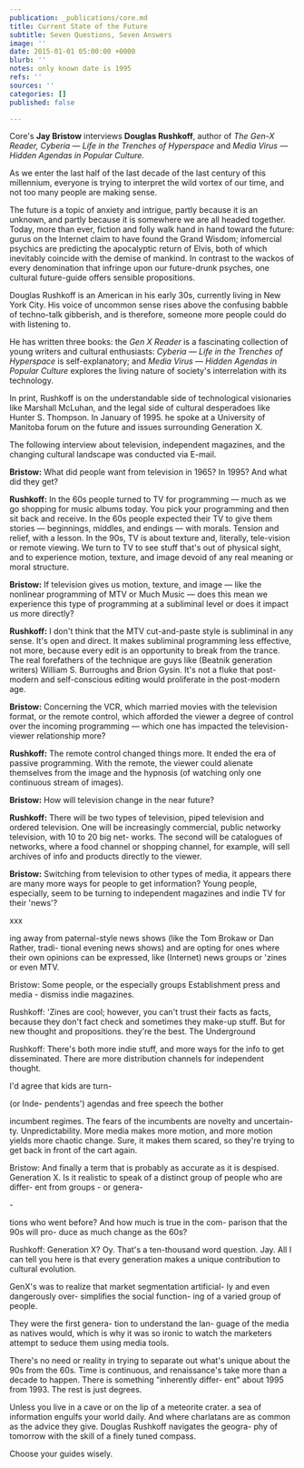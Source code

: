 ```yaml
---
publication: _publications/core.md
title: Current State of the Future
subtitle: Seven Questions, Seven Answers
image: ''
date: 2015-01-01 05:00:00 +0000
blurb: ''
notes: only known date is 1995
refs: ''
sources: ''
categories: []
published: false

---
```

Core's **Jay Bristow** interviews **Douglas Rushkoff**, author of _The Gen-X Reader, Cyberia — Life in the Trenches of Hyperspace_ and _Media Virus — Hidden Agendas in Popular Culture._

As we enter the last half of the last decade of the last century of this millennium, everyone is trying to interpret the wild vortex of our time, and not too many people are making sense.

The future is a topic of anxiety and intrigue, partly because it is an unknown, and partly because it is somewhere we are all headed together. Today, more than ever, fiction and folly walk hand in hand toward the future: gurus on the Internet claim to have found the Grand Wisdom; infomercial psychics are predicting the apocalyptic return of Elvis, both of which inevitably coincide with the demise of mankind. In contrast to the wackos of every denomination that infringe upon our future-drunk psyches, one cultural future-guide offers sensible propositions.

Douglas Rushkoff is an American in his early 30s, currently living in New York City. His voice of uncommon sense rises above the confusing babble of techno-talk gibberish, and is therefore, someone more people could do with listening to.

He has written three books: the _Gen X Reader_ is a fascinating collection of young writers and cultural enthusiasts: _Cyberia — Life in the Trenches of Hyperspace_ is self-explanatory; and _Media Virus — Hidden Agendas in Popular Culture_ explores the living nature of society's interrelation with its technology.

In print, Rushkoff is on the understandable side of technological visionaries like Marshall McLuhan, and the legal side of cultural desperadoes like Hunter S. Thompson. In January of 1995. he spoke at a University of Manitoba forum on the future and issues surrounding Generation X.

The following interview about television, independent magazines, and the changing cultural landscape was conducted via E-mail.

**Bristow:** What did people want from television in 1965? In 1995? And what did they get?

**Rushkoff:** In the 60s people turned to TV for programming — much as we go shopping for music albums today. You pick your programming and then sit back and receive. In the 60s people expected their TV to give them stories — beginnings, middles, and endings — with morals. Tension and relief, with a lesson. In the 90s, TV is about texture and, literally, tele-vision or remote viewing. We turn to TV to see stuff that's out of physical sight, and to experience motion, texture, and image devoid of any real meaning or moral structure.

**Bristow:** If television gives us motion, texture, and image — like the nonlinear programming of MTV or Much Music — does this mean we experience this type of programming at a subliminal level or does it impact us more directly?

**Rushkoff:** I don't think that the MTV cut-and-paste style is subliminal in any sense. It's open and direct. It makes subliminal programming less effective, not more, because every edit is an opportunity to break from the trance. The real forefathers of the technique are guys like (Beatnik generation writers) William S. Burroughs and Brion Gysin. It's not a fluke that post-modern and self-conscious editing would proliferate in the post-modern age.

**Bristow:** Concerning the VCR, which married movies with the television format, or the remote control, which afforded the viewer a degree of control over the incoming programming — which one has impacted the television-viewer relationship more?

**Rushkoff:** The remote control changed things more. It ended the era of passive programming. With the remote, the viewer could alienate themselves from the image and the hypnosis (of watching only one continuous stream of images).

**Bristow:** How will television change in the near future?

**Rushkoff:** There will be two types of television, piped television and ordered television. One will be increasingly commercial, public networky television, with 10 to 20 big net- works. The second will be catalogues of networks, where a food channel or shopping channel, for example, will sell archives of info and products directly to the viewer.

**Bristow:** Switching from television to other types of media, it appears there are many more ways for people to get information? Young people, especially, seem to be turning to independent magazines and indie TV for their 'news'?

xxx

ing away from paternal-style news shows (like the Tom Brokaw or Dan Rather, tradi- tional evening news shows) and are opting for ones where their own opinions can be expressed, like (Internet) news groups or 'zines or even MTV.

Bristow: Some people, or the especially groups Establishment press and media - dismiss indie magazines.

Rushkoff: 'Zines are cool; however, you can't trust their facts as facts, because they don't fact check and sometimes they make-up stuff. But for new thought and propositions. they're the best. The Underground

Rushkoff: There's both more indie stuff, and more ways for the info to get disseminated. There are more distribution channels for independent thought.

I'd agree that kids are turn-

(or Inde- pendents') agendas and free speech the bother

incumbent regimes. The fears of the incumbents are novelty and uncertain- ty. Unpredictability. More media makes more motion, and more motion yields more chaotic change. Sure, it makes them scared, so they're trying to get back in front of the cart again.

Bristow: And finally a term that is probably as accurate as it is despised. Generation X. Is it realistic to speak of a distinct group of people who are differ- ent from groups - or genera-

\-

tions who went before? And how much is true in the com- parison that the 90s will pro- duce as much change as the 60s?

Rushkoff: Generation X? Oy. That's a ten-thousand word question. Jay. All I can tell you here is that every generation makes a unique contribution to cultural evolution.

GenX's was to realize that market segmentation artificial- ly and even dangerously over- simplifies the social function- ing of a varied group of people.

They were the first genera- tion to understand the lan- guage of the media as natives would, which is why it was so ironic to watch the marketers attempt to seduce them using media tools.

There's no need or reality in trying to separate out what's unique about the 90s from the 60s. Time is continuous, and renaissance's take more than a decade to happen. There is something "inherently differ- ent" about 1995 from 1993. The rest is just degrees.

Unless you live in a cave or on the lip of a meteorite crater. a sea of information engulfs your world daily. And where charlatans are as common as the advice they give. Douglas Rushkoff navigates the geogra- phy of tomorrow with the skill of a finely tuned compass.

Choose your guides wisely.